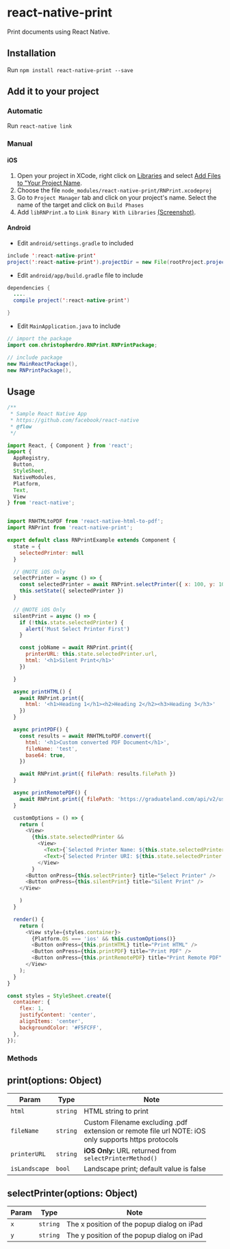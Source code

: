 # react-native-print

Print documents using React Native.

## Installation

Run `npm install react-native-print --save`

## Add it to your project

### Automatic

Run `react-native link`

### Manual

#### iOS
1. Open your project in XCode, right click on [Libraries](http://url.brentvatne.ca/jQp8) and select [Add Files to "Your Project Name](http://url.brentvatne.ca/1gqUD).
2. Choose the file `node_modules/react-native-print/RNPrint.xcodeproj`
3. Go to `Project Manager` tab and click on your project's name. Select the name of the target and click on `Build Phases`
4. Add `libRNPrint.a` to `Link Binary With Libraries`
   [(Screenshot)](http://url.brentvatne.ca/17Xfe).

#### Android
- Edit `android/settings.gradle` to included

```java
include ':react-native-print'
project(':react-native-print').projectDir = new File(rootProject.projectDir,'../node_modules/react-native-print/android')
```

- Edit `android/app/build.gradle` file to include

```java
dependencies {
  ....
  compile project(':react-native-print')

}
```

- Edit `MainApplication.java` to include

```java
// import the package
import com.christopherdro.RNPrint.RNPrintPackage;

// include package
new MainReactPackage(),
new RNPrintPackage(),
```


## Usage
```javascript
/**
 * Sample React Native App
 * https://github.com/facebook/react-native
 * @flow
 */

import React, { Component } from 'react';
import {
  AppRegistry,
  Button,
  StyleSheet,
  NativeModules,
  Platform,
  Text,
  View
} from 'react-native';


import RNHTMLtoPDF from 'react-native-html-to-pdf';
import RNPrint from 'react-native-print';

export default class RNPrintExample extends Component {
  state = {
    selectedPrinter: null
  }

  // @NOTE iOS Only
  selectPrinter = async () => {
    const selectedPrinter = await RNPrint.selectPrinter({ x: 100, y: 100 })
    this.setState({ selectedPrinter })
  }

  // @NOTE iOS Only
  silentPrint = async () => {
    if (!this.state.selectedPrinter) {
      alert('Must Select Printer First')
    }

    const jobName = await RNPrint.print({
      printerURL: this.state.selectedPrinter.url,
      html: '<h1>Silent Print</h1>'
    })

  }

  async printHTML() {
    await RNPrint.print({
      html: '<h1>Heading 1</h1><h2>Heading 2</h2><h3>Heading 3</h3>'
    })
  }

  async printPDF() {
    const results = await RNHTMLtoPDF.convert({
      html: '<h1>Custom converted PDF Document</h1>',
      fileName: 'test',
      base64: true,
    })

    await RNPrint.print({ filePath: results.filePath })
  }

  async printRemotePDF() {
    await RNPrint.print({ filePath: 'https://graduateland.com/api/v2/users/jesper/cv' })
  }

  customOptions = () => {
    return (
      <View>
        {this.state.selectedPrinter &&
          <View>
            <Text>{`Selected Printer Name: ${this.state.selectedPrinter.name}`}</Text>
            <Text>{`Selected Printer URI: ${this.state.selectedPrinter.url}`}</Text>
          </View>
        }
      <Button onPress={this.selectPrinter} title="Select Printer" />
      <Button onPress={this.silentPrint} title="Silent Print" />
    </View>

    )
  }

  render() {
    return (
      <View style={styles.container}>
        {Platform.OS === 'ios' && this.customOptions()}
        <Button onPress={this.printHTML} title="Print HTML" />
        <Button onPress={this.printPDF} title="Print PDF" />
        <Button onPress={this.printRemotePDF} title="Print Remote PDF" />
      </View>
    );
  }
}

const styles = StyleSheet.create({
  container: {
    flex: 1,
    justifyContent: 'center',
    alignItems: 'center',
    backgroundColor: '#F5FCFF',
  },
});

```

### Methods

## print(options: Object)
| Param | Type | Note |
|---|---|---|
| `html` | `string` |  HTML string to print
| `fileName` | `string` | Custom Filename excluding .pdf extension or remote file url NOTE: iOS only supports https protocols
| `printerURL` | `string` | **iOS Only:** URL returned from `selectPrinterMethod()`
| `isLandscape` | `bool` | Landscape print; default value is false


## selectPrinter(options: Object)
| Param | Type | Note |
|---|---|---|
| `x` | `string` | The x position of the popup dialog on iPad
| `y` | `string` | The y position of the popup dialog on iPad
